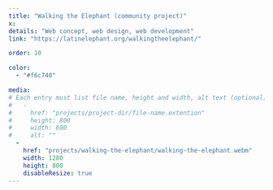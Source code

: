 ```yaml
---
title: "Walking the Elephant (community project)"
x:
details: "Web concept, web design, web development"
link: "https://latinelephant.org/walkingtheelephant/"

order: 10

color: 
  - "#f6c740"

media: 
# Each entry must list file name, height and width, alt text (optional)
#   -
#     href: "projects/project-dir/file-name.extention"
#     height: 800
#     width: 600
#     alt: ""
  -
    href: "projects/walking-the-elephant/walking-the-elephant.webm"
    width: 1280
    height: 800
    disableResize: true
---
```

